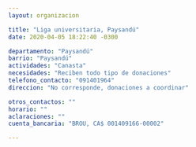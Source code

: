 ```yaml
---
layout: organizacion

title: "Liga universitaria, Paysandú"
date: 2020-04-05 18:22:40 -0300

departamento: "Paysandú"
barrio: "Paysandú"
actividades: "Canasta"
necesidades: "Reciben todo tipo de donaciones"
telefono_contacto: "091401964"
direccion: "No corresponde, donaciones a coordinar"

otros_contactos: ""
horario: ""
aclaraciones: ""
cuenta_bancaria: "BROU, CA$ 001409166-00002"

---
```

